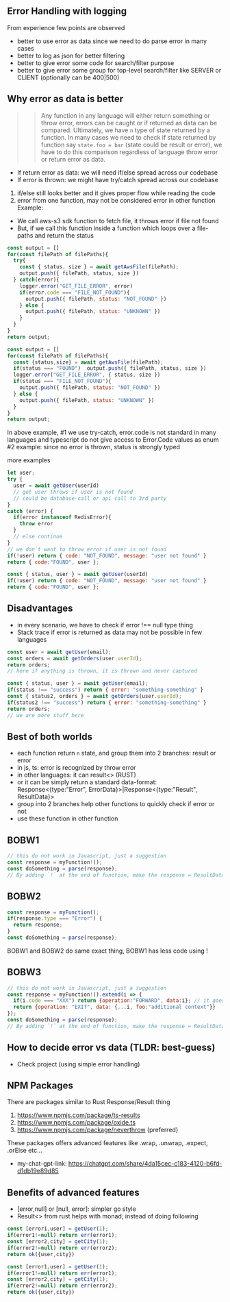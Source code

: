 ## Error Handling with logging

From experience few points are observed
- better to use error as data since we need to do parse error in many cases
- better to log as json for better filtering
- better to give error some code for search/filter purpose
- better to give error some group for top-level search/filter like SERVER or CLIENT (optionally can be 400|500)



## Why error as data is better
>> Any function in any language will either return something or throw error, errors can be caught or if returned as data can be compared. Ultimately, we have `n` type of state returned by a function.
In many cases we need to check if state returned by function say `state.foo = bar` (state could be result or error), we have to do this comparison regardless of language throw error or return error as data.

- If return error as data: we will need if/else spread across our codebase
- If error is thrown: we might have try/catch spread across our codebase

1. if/else still looks better and it gives proper flow while reading the code
2. error from one function, may not be considered error in other function
Example:
- We call aws-s3 sdk function to fetch file, it throws error if file not found
- But, if we call this function inside a function which loops over a file-paths and return the status


```js
const output = []
for(const filePath of filePaths){
  try{
    const { status, size } = await getAwsFile(filePath);
    output.push({ filePath, status, size })
  } catch(error){
    logger.error("GET_FILE_ERROR", error)
    if(error.code === "FILE_NOT_FOUND"){
      output.push({ filePath, status: "NOT_FOUND" })
    } else {
      output.push({ filePath, status: "UNKNOWN" })
    }
  }
}
return output;
```

```js
const output = []
for(const filePath of filePaths){
  const {status,size} = await getAwsFile(filePath);
  if(status === "FOUND")  output.push({ filePath, status, size })
  logger.error("GET_FILE_ERROR", { status, size })
  if(status === "FILE_NOT_FOUND"){
    output.push({ filePath, status: "NOT_FOUND" })
  } else {
    output.push({ filePath, status: "UNKNOWN" })
  }
}
return output;
```

In above example, #1 we use try-catch, error.code is not standard in many languages and typescript do not give access to Error.Code values as enum
#2 example: since no error is thrown, status is strongly typed

more examples


```js
let user;
try {
  user = await getUser(userId)
  // get user throws if user is not found
  // could be database-call or api call to 3rd party
}
catch (error) {
  if(error instanceof RedisError){
    throw error
  }
  // else continue
}
// we don`t want to throw error if user is not found
if(!user) return { code: "NOT_FOUND", message: "user not found" }
return { code:"FOUND", user };
```

```js
const { status, user } = await getUser(userId)
if(!user) return { code: "NOT_FOUND", message: "user not found" }
return { code:"FOUND", user };
```


## Disadvantages
- in every scenario, we have to check if error !== null type thing
- Stack trace if error is returned as data may not be possible in few languages

```js
const user = await getUser(email);
const orders = await getOrders(user.userId);
return orders;
// here if anything is thrown, it is thrown and never captured
```

```js
const { status, user } = await getUser(email);
if(status !== "success") return { error: "something-something" }
const { status2, orders } = await getOrders(user.userId);
if(status2 !== "success") return { error: "something-something" }
return orders;
// we are more stuff here
```

## Best of both worlds
- each function return `n` state, and group them into 2 branches: result or error
- in js, ts: error is recognized by throw error
- in other languages: it can result<> (RUST)
- or it can be simply return a standard data-format: Response<{type:"Error", ErrorData}>|Response<{type:"Result", ResultData}>
- group into 2 branches help other functions to quickly check if error or not
- use these function in other function

## BOBW1
```js
// this do not work in Javascript, just a suggestion
const response = myFunction!();
const doSomething = parse(response);
// By adding `!` at the end of function, make the response = ResultData and if function return ErrorData it will be returned from here without going to next line
```

## BOBW2
```js
const response = myFunction();
if(response.type === "Error") {
  return response;
}
const doSomething = parse(response);
```

BOBW1 and BOBW2 do same exact thing, BOBW1 has less code using !

## BOBW3
```js
// this do not work in Javascript, just a suggestion
const response = myFunction!().extend(i => {
  if(i.code === "XXX") return {operation:"FORWARD", data:i}; // it goes to next line
  return {operation: "EXIT", data: {...i, foo:"additional context"}}
});
const doSomething = parse(response);
// By adding `!` at the end of function, make the response = ResultData and if function return ErrorData it will be returned from here without going to next line
```

## How to decide error vs data (TLDR: best-guess)
- Check project (using simple error handling)

## NPM Packages
There are packages similar to Rust Response/Result thing
1. https://www.npmjs.com/package/ts-results
2. https://www.npmjs.com/package/oxide.ts
3. https://www.npmjs.com/package/neverthrow (preferred)

These packages offers advanced features like .wrap, .unwrap, .expect, .orElse etc...
- my-chat-gpt-link: https://chatgpt.com/share/4da15cec-c183-4120-b6fd-d1db19e89d85

## Benefits of advanced features
- [error,null] or [null, error]: simpler go style
- Result<> from rust helps with monad; instead of doing following
```ts
const [error1,user] = getUser(1);
if(error1!=null) return err(error1);
const [error2,city] = getCity(1);
if(error2!=null) return err(error2);
return ok({user,city})
```

```ts
const [error1,user] = getUser(1);
if(error1!=null) return err(error1);
const [error2,city] = getCity(1);
if(error2!=null) return err(error2);
return ok({user,city})
```